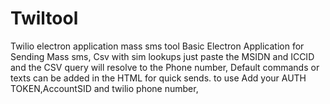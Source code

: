 # Twiltool
Twilio electron application mass sms tool
Basic Electron Application for Sending Mass sms, Csv with sim lookups just paste the MSIDN and ICCID and the CSV query will resolve to the Phone number,
Default commands or texts can be added in the HTML for quick sends. 
to use Add your AUTH TOKEN,AccountSID and twilio phone number, 
